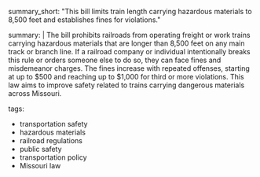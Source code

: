 summary_short: "This bill limits train length carrying hazardous materials to 8,500 feet and establishes fines for violations."

summary: |
  The bill prohibits railroads from operating freight or work trains carrying hazardous materials that are longer than 8,500 feet on any main track or branch line. If a railroad company or individual intentionally breaks this rule or orders someone else to do so, they can face fines and misdemeanor charges. The fines increase with repeated offenses, starting at up to $500 and reaching up to $1,000 for third or more violations. This law aims to improve safety related to trains carrying dangerous materials across Missouri.

tags:
  - transportation safety
  - hazardous materials
  - railroad regulations
  - public safety
  - transportation policy
  - Missouri law
